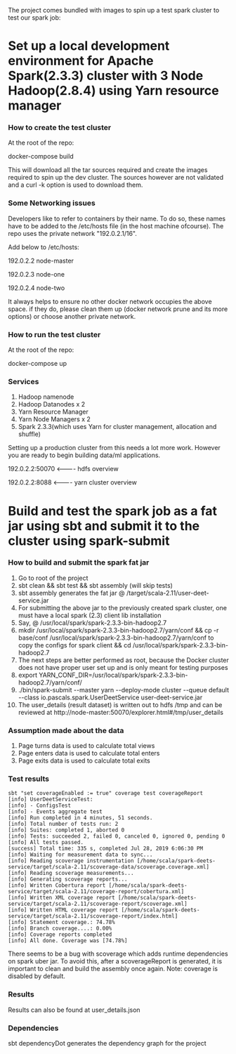 The project comes bundled with images to spin up a test spark cluster to test our spark job:

# Set up a local development environment for Apache Spark(2.3.3) cluster with 3 Node Hadoop(2.8.4) using Yarn resource manager

### How to create the test cluster
At the root of the repo:

docker-compose build

This will download all the tar sources required and create the images required to spin up the dev cluster. The sources however are not validated and a curl -k option is used to download them.

### Some Networking issues
Developers like to refer to containers by their name. To do so, these names have to be added to the /etc/hosts file (in the host machine ofcourse). The repo uses the private network "192.0.2.1/16".

Add below to /etc/hosts:

192.0.2.2	node-master

192.0.2.3	node-one

192.0.2.4	node-two

It always helps to ensure no other docker network occupies the above space. if they do, please clean them up (docker network prune and its more options) or choose another private network. 
  
### How to run the test cluster
At the root of the repo:

docker-compose up

### Services
 1. Hadoop namenode 
 2. Hadoop Datanodes x 2
 3. Yarn Resource Manager
 4. Yarn Node Managers x 2
 5. Spark 2.3.3(which uses Yarn for cluster management, allocation and shuffle)
 
Setting up a production cluster from this needs a lot more work. However you are ready to begin building data/ml applications.

192.0.2.2:50070  <---- hdfs overview

192.0.2.2:8088   <---- yarn cluster overview

# Build and test the spark job as a fat jar using sbt and submit it to the cluster using spark-submit

### How to build and submit the spark fat jar
 1. Go to root of the project
 2. sbt clean && sbt test && sbt assembly (will skip tests)
 3. sbt assembly generates the fat jar @ /target/scala-2.11/user-deet-service.jar
 4. For submitting the above jar to the previously created spark cluster, one must have a local spark (2.3) client lib installation
 5. Say, @ /usr/local/spark/spark-2.3.3-bin-hadoop2.7
 6. mkdir /usr/local/spark/spark-2.3.3-bin-hadoop2.7/yarn/conf && cp -r base/conf /usr/local/spark/spark-2.3.3-bin-hadoop2.7/yarn/conf to copy the configs for spark client && cd /usr/local/spark/spark-2.3.3-bin-hadoop2.7
 6. The next steps are better performed as root, because the Docker cluster does not have proper user set up and is only meant for testing purposes
 7. export YARN_CONF_DIR=/usr/local/spark/spark-2.3.3-bin-hadoop2.7/yarn/conf/
 8. ./bin/spark-submit --master yarn --deploy-mode cluster --queue default --class io.pascals.spark.UserDeetService user-deet-service.jar
 9. The user_details (result dataset) is written out to hdfs /tmp and can be reviewed at http://node-master:50070/explorer.html#/tmp/user_details

### Assumption made about the data
 1. Page turns data is used to calculate total views
 2. Page enters data is used to calculate total enters
 3. Page exits data is used to calculate total exits

### Test results
```
sbt "set coverageEnabled := true" coverage test coverageReport
[info] UserDeetServiceTest:
[info] - ConfigsTest
[info] - Events aggregate test
[info] Run completed in 4 minutes, 51 seconds.
[info] Total number of tests run: 2
[info] Suites: completed 1, aborted 0
[info] Tests: succeeded 2, failed 0, canceled 0, ignored 0, pending 0
[info] All tests passed.
[success] Total time: 335 s, completed Jul 28, 2019 6:06:30 PM
[info] Waiting for measurement data to sync...
[info] Reading scoverage instrumentation [/home/scala/spark-deets-service/target/scala-2.11/scoverage-data/scoverage.coverage.xml]
[info] Reading scoverage measurements...
[info] Generating scoverage reports...
[info] Written Cobertura report [/home/scala/spark-deets-service/target/scala-2.11/coverage-report/cobertura.xml]
[info] Written XML coverage report [/home/scala/spark-deets-service/target/scala-2.11/scoverage-report/scoverage.xml]
[info] Written HTML coverage report [/home/scala/spark-deets-service/target/scala-2.11/scoverage-report/index.html]
[info] Statement coverage.: 74.78%
[info] Branch coverage....: 0.00%
[info] Coverage reports completed
[info] All done. Coverage was [74.78%]
```

There seems to be a bug with scoverage which adds runtime dependencies on spark uber jar. To avoid this, after a scoverageReport is
generated, it is important to clean and build the assembly once again.
Note: coverage is disabled by default.

### Results
Results can also be found at user_details.json

### Dependencies
sbt dependencyDot generates the dependency graph for the project

